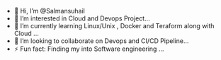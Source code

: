 - 👋 Hi, I’m @Salmansuhail
- 👀 I’m interested in Cloud and Devops Project...
- 🌱 I’m currently learning Linux/Unix , Docker and Teraform along with Cloud ...
- 💞️ I’m looking to collaborate on Devops and CI/CD Pipeline...
- ⚡ Fun fact: Finding my into Software engineering  ...

<!---
Salmansuhail/Salmansuhail is a ✨ special ✨ repository because its `README.md` (this file) appears on your GitHub profile.
You can click the Preview link to take a look at your changes.
--->
